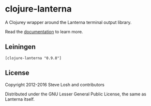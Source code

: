 # clojure-lanterna

A Clojurey wrapper around the Lanterna terminal output library.

Read the [documentation][] to learn more.

[documentation]: https://multimud.github.io/clojure-lanterna/

## Leiningen

    [clojure-lanterna "0.9.8"]

## License

Copyright 2012-2016 Steve Losh and contributors

Distributed under the GNU Lesser General Public License, the same as Lanterna
itself.
